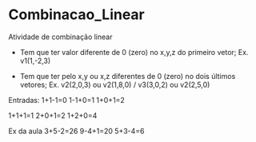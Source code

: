 # Combinacao_Linear

Atividade de combinação linear

* Tem que ter valor diferente de 0 (zero) no x,y,z do primeiro vetor;
Ex. v1(1,-2,3)

* Tem que ter pelo x,y ou x,z diferentes de 0 (zero) no dois últimos vetores;
Ex. v2(2,0,3) ou v2(1,8,0) / v3(3,0,2) ou v2(2,5,0)


Entradas:
1+1-1=0
1-1+0=1
1+0+1=2


1+1+1=1
2+0+1=2
1+2+0=4

Ex da aula
3+5-2=26
9-4+1=20
5+3-4=6
